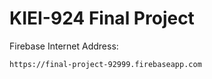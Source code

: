 # KIEI-924 Final Project

Firebase Internet Address:

```
https://final-project-92999.firebaseapp.com
```
